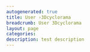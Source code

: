 ```yaml
---
autogenerated: true
title: User ›3Dcyclorama
breadcrumb: User 3Dcyclorama
layout: page
categories: 
description: test description
---
```


